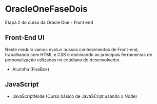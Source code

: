 # OracleOneFaseDois
Etapa 2 do curso da Oracle One - Front end 


## Front-End UI #

Neste módulo vamos evoluir nossos conhecimentos de Front-end,
trabalhando com HTML e CSS e dominando as principais ferramentas de personalização
utilizadas no cotidiano do desenvolvedor.

* Alurinha (FlexBox)

## JavaScript

* JavaScriptNode (Curso básico de JavaSCript usando o Node)

